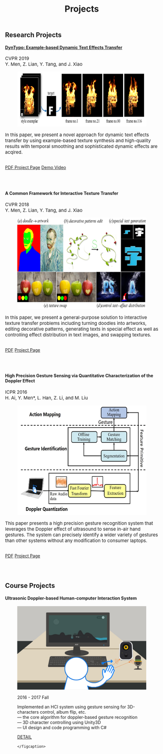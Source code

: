 ﻿---
layout: plainpage
title: Projects
excerpt: “Yifang Men’s Projects."
---


<h2>Research Projects</h2>

 <a href="https://menyifang.github.io/projects/DynTypo/DynTypo.html"><h4>DynTypo: Example-based Dynamic Text Effects Transfer</h4></a>
<p style="font-size: 15px">
CVPR 2019<br>
Y. Men, Z. Lian, Y. Tang, and J. Xiao
</p>

<figure class="research-proj-img1">
    <a href="https://menyifang.github.io/projects/DynTypo/DynTypo.html"><img src="/images/projects/DynTypo_easer.jpg" alt="" style="height: 180px; width:auto" border="0"/></a>
</figure>
<p style="font-size: 15px">In this paper, we present a novel approach for dynamic text effects transfer by using example-based texture synthesis and high-quality results
with temporal smoothing and sophisticated dynamic effects are acqired. </p>

 <br> <a href="https://menyifang.github.io/projects/DynTypo/DynTypo_files/Paper_DynTypo_CVPR19.pdf"><span class="label">PDF</span>
          <a href="https://menyifang.github.io/projects/DynTypo/DynTypo.html"><span class="label">Project Page</span></a>
          <a href="https://youtu.be/FkFQ6bV1s-o"><span class="label">Demo Video</span></a>
          
    


<br><br>



<h4>A Common Framework for Interactive Texture Transfer</h4>
<p style="font-size: 15px">
CVPR 2018<br>
Y. Men, Z. Lian, Y. Tang, and J. Xiao
</p>

<figure class="research-proj-img1">
    <img src="/images/projects/cfitt_easer.jpg" alt="" style="height: 300px; width:auto"/>
</figure>
<p style="font-size: 15px">In this paper, we present a general-purpose solution to interactive texture transfer problems including turning doodles into artworks, editing decorative patterns, generating texts in special effect as well as controlling effect distribution in text images, and swapping textures.

 <br><a href="https://menyifang.github.io/projects/CFITT/CFITT_files/Men_A_Common_Framework_CVPR_2018_paper.pdf"><span class="label">PDF</span></a>
     <a href="https://menyifang.github.io/projects/CFITT/CFITT.html"><span class="label">Project Page</span></a>

</p>
<br><br>


<h4>High Precision Gesture Sensing via Quantitative Characterization of the Doppler Effect</h4>
<p style="font-size: 15px">
ICPR 2016<br>
H. Ai, Y. Men*, L. Han, Z. Li, and M. Liu
</p>

<figure class="research-proj-img1">
    <img src="/images/projects/Gesture_easer.jpg" alt="" style="height: 360px; width:auto"/>
</figure>
<p style="font-size: 15px">This paper presents a high precision gesture recognition system that leverages the Doppler effect of ultrasound to sense in-air hand gestures. The system can precisely identify a wider variety of gestures than other systems without any modification to consumer laptops.

 <br><a href="https://menyifang.github.io/projects/GestureSense/Gesture_files/Gesture_Sense_ICPR_2016.pdf"><span class="label">PDF</span></a>
     <a href="https://menyifang.github.io/projects/GestureSense/Gesture.html"><span class="label">Project Page</span></a>

</p>
<br><br>


<h2>Course Projects</h2>

<h4>Ultrasonic Doppler-based Human-computer Interaction System</h4>

<figure class="course-proj-img">
    <img src="/images/projects/Doppler.png" alt="" />
    <figcaption>
    <p> 2016 - 2017 Fall</p>
    Implemented an HCI system using gesture sensing for 3D-characters control, album flip, etc. <br> 
 — the core algorithm for doppler-based gesture recognition <br>
 — 3D character controlling using Unity3D <br>
 — UI design and code programming with C# <br>

<a href="https://menyifang.github.io/projects/Doppler/Doppler.html"><span class="label">DETAIL</span></a>

    </figcaption>
</figure>


